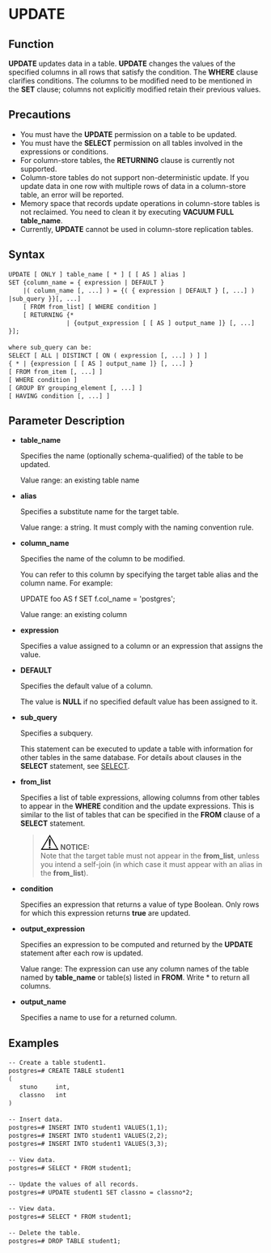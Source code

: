 # UPDATE<a name="EN-US_TOPIC_0242370658"></a>

## Function<a name="en-us_topic_0237122194_en-us_topic_0059778969_s85747c5f88e64562a8ff9ddacda19929"></a>

**UPDATE**  updates data in a table.  **UPDATE**  changes the values of the specified columns in all rows that satisfy the condition. The  **WHERE**  clause clarifies conditions. The columns to be modified need to be mentioned in the  **SET**  clause; columns not explicitly modified retain their previous values.

## Precautions<a name="en-us_topic_0237122194_en-us_topic_0059778969_s7e9e912f472543cbb190edb83e5f22d2"></a>

-   You must have the  **UPDATE**  permission on a table to be updated.
-   You must have the  **SELECT**  permission on all tables involved in the expressions or conditions.
-   For column-store tables, the  **RETURNING**  clause is currently not supported.
-   Column-store tables do not support non-deterministic update. If you update data in one row with multiple rows of data in a column-store table, an error will be reported.
-   Memory space that records update operations in column-store tables is not reclaimed. You need to clean it by executing  **VACUUM FULL table\_name**.
-   Currently,  **UPDATE**  cannot be used in column-store replication tables.

## Syntax<a name="en-us_topic_0237122194_en-us_topic_0059778969_sd8d9ff15ff6c45c9aebd16c861936c06"></a>

```
UPDATE [ ONLY ] table_name [ * ] [ [ AS ] alias ]
SET {column_name = { expression | DEFAULT } 
    |( column_name [, ...] ) = {( { expression | DEFAULT } [, ...] ) |sub_query }}[, ...]
    [ FROM from_list] [ WHERE condition ]
    [ RETURNING {* 
                | {output_expression [ [ AS ] output_name ]} [, ...] }];

where sub_query can be:
SELECT [ ALL | DISTINCT [ ON ( expression [, ...] ) ] ]
{ * | {expression [ [ AS ] output_name ]} [, ...] }
[ FROM from_item [, ...] ]
[ WHERE condition ]
[ GROUP BY grouping_element [, ...] ]
[ HAVING condition [, ...] ]
```

## Parameter Description<a name="en-us_topic_0237122194_en-us_topic_0059778969_sf3e3262b89854b3d829a94054116838c"></a>

-   **table\_name**

    Specifies the name \(optionally schema-qualified\) of the table to be updated.

    Value range: an existing table name

-   **alias**

    Specifies a substitute name for the target table.

    Value range: a string. It must comply with the naming convention rule.

-   **column\_name**

    Specifies the name of the column to be modified.

    You can refer to this column by specifying the target table alias and the column name. For example:

    UPDATE foo AS f SET f.col\_name = 'postgres';

    Value range: an existing column

-   **expression**

    Specifies a value assigned to a column or an expression that assigns the value.

-   **DEFAULT**

    Specifies the default value of a column.

    The value is  **NULL**  if no specified default value has been assigned to it.

-   **sub\_query**

    Specifies a subquery.

    This statement can be executed to update a table with information for other tables in the same database. For details about clauses in the  **SELECT**  statement, see  [SELECT](select.md).

-   **from\_list**

    Specifies a list of table expressions, allowing columns from other tables to appear in the  **WHERE**  condition and the update expressions. This is similar to the list of tables that can be specified in the  **FROM**  clause of a  **SELECT**  statement.

    >![](public_sys-resources/icon-notice.gif) **NOTICE:**   
    >Note that the target table must not appear in the  **from\_list**, unless you intend a self-join \(in which case it must appear with an alias in the  **from\_list**\).  

-   **condition**

    Specifies an expression that returns a value of type Boolean. Only rows for which this expression returns  **true**  are updated.

-   **output\_expression**

    Specifies an expression to be computed and returned by the  **UPDATE**  statement after each row is updated.

    Value range: The expression can use any column names of the table named by  **table\_name**  or table\(s\) listed in  **FROM**. Write \* to return all columns.

-   **output\_name**

    Specifies a name to use for a returned column.


## Examples<a name="en-us_topic_0237122194_en-us_topic_0059778969_s23d933f56bc745e1bd819083b4e50155"></a>

```
-- Create a table student1.
postgres=# CREATE TABLE student1
(
   stuno     int,
   classno   int 
)

-- Insert data.
postgres=# INSERT INTO student1 VALUES(1,1);
postgres=# INSERT INTO student1 VALUES(2,2);
postgres=# INSERT INTO student1 VALUES(3,3);

-- View data.
postgres=# SELECT * FROM student1;

-- Update the values of all records.
postgres=# UPDATE student1 SET classno = classno*2;

-- View data.
postgres=# SELECT * FROM student1;

-- Delete the table.
postgres=# DROP TABLE student1;
```

